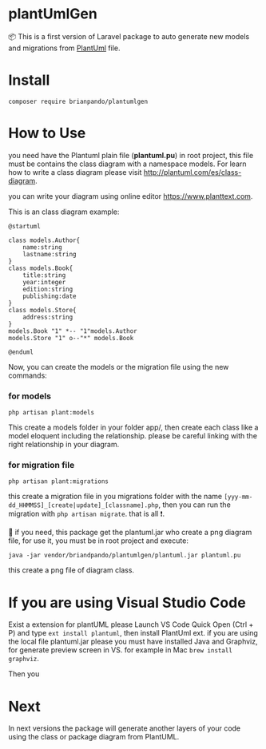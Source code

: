 # plantUmlGen
:package: This is a first version of Laravel package to auto generate new models and migrations from [PlantUml](http://plantuml.com) file.

# Install
```
composer require brianpando/plantumlgen
```
# How to Use
you need have the Plantuml plain file (**plantuml.pu**) in root project, this file must be contains the class diagram with a namespace models. For learn how to write a class diagram please visit http://plantuml.com/es/class-diagram.

you can write your diagram using online editor https://www.planttext.com.

This is an class diagram example:
```
@startuml

class models.Author{
    name:string
    lastname:string
}
class models.Book{
    title:string
    year:integer
    edition:string
    publishing:date
}
class models.Store{
    address:string
}
models.Book "1" *-- "1"models.Author
models.Store "1" o--"*" models.Book

@enduml
```
Now, you can create the models or the migration file using the new commands:

### for models
```
php artisan plant:models
```
This create a models folder in your folder app/, then create each class like a model eloquent including the relationship. please be careful linking with the right relationship in your diagram.

### for migration file
```
php artisan plant:migrations
```
this create a migration file in you migrations folder with the name `[yyy-mm-dd_HHMMSS]_[create|update]_[classname].php`, then you can run the migration with `php artisan migrate`. that is all  :heavy_exclamation_mark:.

 :pushpin: if you need, this package get the plantuml.jar who create a png diagram file, for use it, you must be in root project and execute:
```
java -jar vendor/briandpando/plantumlgen/plantuml.jar plantuml.pu
```
this create a png file of diagram class.

# If you are using Visual Studio Code
Exist a extension for plantUML please Launch VS Code Quick Open (Ctrl + P) and type `ext install plantuml`, then install PlantUml ext. if you are using the local file plantuml.jar please you must have installed Java and Graphviz, for generate preview screen in VS. for example in Mac `brew install graphviz`.

Then you 

# Next
In next versions the package will generate another layers of your code using the class or package diagram from PlantUML.

